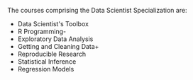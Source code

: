 The courses comprising the Data Scientist Specialization are:

* Data Scientist's Toolbox
* R Programming-
* Exploratory Data Analysis
* Getting and Cleaning Data+
* Reproducible Research
* Statistical Inference
* Regression Models

